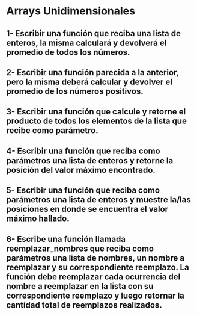 # Arrays Unidimensionales

## 1- Escribir una función que reciba una lista de enteros, la misma calculará y devolverá el promedio de todos los números.

## 2- Escribir una función parecida a la anterior, pero la misma deberá calcular y devolver el promedio de los números positivos.

## 3- Escribir una función que calcule y retorne el producto de todos los elementos de la lista que recibe como parámetro.

## 4- Escribir una función que reciba como parámetros una lista de enteros y retorne la posición del valor máximo encontrado.

## 5- Escribir una función que reciba como parámetros una lista de enteros y muestre la/las posiciones en donde se encuentra el valor máximo hallado.

## 6- Escribe una función llamada reemplazar_nombres que reciba como parámetros una lista de nombres, un nombre a reemplazar y su correspondiente reemplazo. La función debe reemplazar cada ocurrencia del nombre a reemplazar en la lista con su correspondiente reemplazo y luego retornar la cantidad total de reemplazos realizados.
